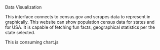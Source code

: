 Data Visualization

This interface connects to census.gov and scrapes data to represent in graphically.
This website can show population census data for states and for USA.
It is capable of fetching fun facts, geographical statistics per the state selected.

This is consuming chart.js
